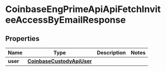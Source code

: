 
# CoinbaseEngPrimeApiApiFetchInviteeAccessByEmailResponse

## Properties
Name | Type | Description | Notes
------------ | ------------- | ------------- | -------------
**user** | [**CoinbaseCustodyApiUser**](CoinbaseCustodyApiUser.md) |  | 



